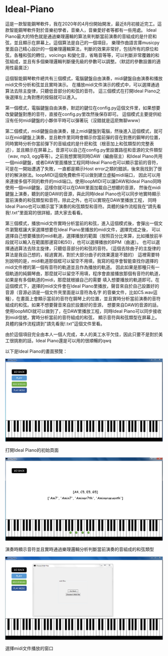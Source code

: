 # Ideal-Piano
這是一款智能鋼琴軟件，我在2020年的4月份開始開发，最近8月初接近完工。這款智能鋼琴軟件對於音樂初學者，音樂人，音樂愛好者等都有一些用處。
Ideal Piano最大的特色就是通過樂理邏輯的算法來判斷當前演奏的音組成的是什麽和弦，並且顯示在屏幕上。這個算法是自己的一個項目，
樂理作曲語言庫musicpy里面自己精心設計的一個樂理邏輯算法，判斷的效果非常好，包括所有的原位和弦，各種和弦的轉位，voicings
和變化音，省略音等等，可以判斷非常覆雜的和弦組成，並且有多個樂理邏輯判斷優先級的參數可以調整。（默認的參數設置的適用性最廣泛）

這個智能鋼琴軟件總共有三個模式，電腦鍵盤自由演奏，midi鍵盤自由演奏和播放midi文件分析和弦並且實時演示。
在播放midi文件演示的模式中，可以選擇通過算法去除主旋律，只聽低音部分的和弦的音符。
這三個模式在打開Ideal Piano之後選擇左上角對應的按鈕就可以進入。

第一個模式，電腦鍵盤自由演奏，默認的鍵位在config.py這個文件里，如果想要改變鍵盤對應的音符，直接在config.py里改然後保存即可。
這個模式主要提供給沒有任何midi鍵盤的小夥伴平時可以彈著玩（沒錯就是這麽無聊www）

第二個模式，midi鍵盤自由演奏，接上midi鍵盤到電腦，然後進入這個模式，就可以在midi鍵盤上演奏，並且軟件里同時會顯示你當前彈的音在對應的鋼琴的位置，
同時實時分析你當前彈下的音組成的是什麽和弦（根音加上和弦類型的完整表述），並且顯示在屏幕上。音源可以自己在config.py里設置路徑和音源的文件類型
（wav, mp3, ogg等等）。之前我想實現同時DAW（編曲宿主）和Ideal Piano共用一個midi鍵盤，或者DAW里面播放工程同時Ideal Piano也可以顯示當前的音符，
可是在一開始遭遇了失敗，一直都是顯示Host error之類的錯誤，後來我找到了很好的解決辦法。loopMIDI這個免費軟件可以做到建立虛擬midi端口，
因此可以用來連接多個不同的軟件的midi端口。使用loopMIDI可以讓DAW和Ideal Piano同時使用一個midi鍵盤，這樣你就可以在DAW里面加載自己想聽的音源，
然後在midi鍵盤上演奏，聽到的是DAW的音源，與此同時Ideal Piano也可以同步地實時顯示當前演奏的和弦類型和音符。除此之外，也可以實現在DAW里播放工程，
同時Ideal Piano也可以顯示當下演奏的和弦類型和音符。具體的操作流程我在“請先看我!.txt”里面寫的很詳細，請大家去看看。

第三個模式，播放midi文件實時分析當前的和弦，進入這個模式後，會彈出一個文件瀏覽框讓大家選擇想要在Ideal Piano里播放的midi文件，選擇完成之後，
可以選擇自己想要播放的midi軌道，選擇播放的範圍（按照百分比來算，比如播放前半段就可以輸入在範圍那邊寫0和50），也可以選擇播放的BPM（曲速）。
也可以選擇通過算法去除主旋律，只聽低音部分的和弦的音符。（這個去除曲子的主旋律的算法是我自己想的，經過實測，對於大部分曲子的效果還是不錯的）
這裡需要特別說明的是，midi軌道那個框可以留空不用填，我寫的程序會智能查找你選擇的midi文件裡的第一個有音符的軌道並且作為播放的軌道。
因此如果是那種只有一個軌道的純鋼琴曲，那麼就可以留空不用填，程序會直接播放那個有音符的軌道，如果是有多個軌道的midi，那麼就根據自己的需要
填入想要播放的軌道即可。在這個模式下，選擇的midi文件會在Ideal Piano里播放，聲音來自於自己設置好的音源（音源必須是一個文件夾里面是以音符為名字
的音樂文件，比如C5.wav這種），在畫面上會顯示當前的音符在鋼琴上的位置，並且實時分析當前演奏的音符組成的和弦。如果不想要聲音來自於設置好的音源，
想要來自DAW的音源的話，使用loopMIDI就可以做到了，在DAW里播放工程，同時Ideal Piano可以同步接收到midi信號，實時分析當前的音符組成的和弦，
顯示音符與和弦類型在屏幕上。具體的操作流程請到"請先看我!.txt"這個文件里看。

由於這個項目完全由本人一個人完成，本人的美工水平欠佳，因此只要不是對於美工很挑剔的話，Ideal Piano還是可以用的很順暢的qwq

以下是Ideal Piano的畫面預覽：

![image](previews/1.jpg)

打開Ideal Piano的初始頁面

![image](previews/2.jpg)

演奏時顯示音符並且實時通過樂理邏輯分析判斷當前演奏的音組成的和弦類型

![image](previews/3.jpg)

選擇midi文件播放的窗口

